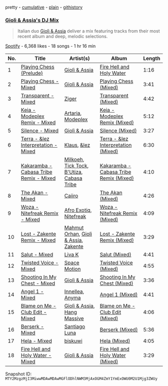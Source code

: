 pretty - [cumulative](/playlists/cumulative/37i9dQZF1DWZaiDZ16BA15.md) - [plain](/playlists/plain/37i9dQZF1DWZaiDZ16BA15) - [githistory](https://github.githistory.xyz/mackorone/spotify-playlist-archive/blob/main/playlists/plain/37i9dQZF1DWZaiDZ16BA15)

### [Giolì & Assia's DJ Mix](https://open.spotify.com/playlist/37i9dQZF1DWZaiDZ16BA15)

> Italian duo <a href="spotify:artist:6mM9a86Nrw0y7f9MaJGbpU">Giolì & Assia</a> deliver a mix featuring tracks from their most recent album and deep, melodic selections.

[Spotify](https://open.spotify.com/user/spotify) - 6,368 likes - 18 songs - 1 hr 16 min

| No. | Title | Artist(s) | Album | Length |
|---|---|---|---|---|
| 1 | [Playing Chess \(Prelude\)](https://open.spotify.com/track/2pP3PPZ2tiXDX6ifjTEB0X) | [Giolì & Assia](https://open.spotify.com/artist/6mM9a86Nrw0y7f9MaJGbpU) | [Fire Hell and Holy Water](https://open.spotify.com/album/0ZTKj2OdsF2gI2npmAADAQ) | 1:16 |
| 2 | [Playing Chess \- Mixed](https://open.spotify.com/track/6dTXkqYUn2guNpC83JML9g) | [Giolì & Assia](https://open.spotify.com/artist/6mM9a86Nrw0y7f9MaJGbpU) | [Playing Chess \(Mixed\)](https://open.spotify.com/album/0rr8n4nWYMbJBFJF6TjQ0g) | 3:41 |
| 3 | [Transparent \- Mixed](https://open.spotify.com/track/2qPuHzvZkF9w1gixNFgdBq) | [Ziger](https://open.spotify.com/artist/33L8FupX5olugmSnrRpYUQ) | [Transparent \(Mixed\)](https://open.spotify.com/album/0C0xvs9FJ8XiEcW0N2fRuc) | 4:42 |
| 4 | [Keia \- Modeplex Remix \- Mixed](https://open.spotify.com/track/4X5wslsbAuXiW5QppGrWU1) | [Artaria](https://open.spotify.com/artist/54LH798QKraEZosT57zMqU), [Modeplex](https://open.spotify.com/artist/1NnerRuA7QMi4ILFMoQsaU) | [Keia \- Modeplex Remix \(Mixed\)](https://open.spotify.com/album/2zEcR5TZtB6kM5fKoHsd8L) | 5:12 |
| 5 | [Silence \- Mixed](https://open.spotify.com/track/2U69avfzYJVrOYuOSezvhj) | [Giolì & Assia](https://open.spotify.com/artist/6mM9a86Nrw0y7f9MaJGbpU) | [Silence \(Mixed\)](https://open.spotify.com/album/19al8GSDYh710jgWe2jJiO) | 3:27 |
| 6 | [Terra \- &lez Interpretation \- Mixed](https://open.spotify.com/track/4qnALa0js1kpUZHsjRkrL1) | [Klaus](https://open.spotify.com/artist/0TtgAlKNutf5UgUpo6z3wT), [&lez](https://open.spotify.com/artist/2qYXvmcOMvQOnCBcvh8erq) | [Terra \- &lez Interpretation \(Mixed\)](https://open.spotify.com/album/2kRp3nr8baD5wEd9O1s8iq) | 6:30 |
| 7 | [Kakaramba \- Cabasa Tribe Remix \- Mixed](https://open.spotify.com/track/4tjDMsODSyFwNAIy9Wvtrr) | [Milkoeh](https://open.spotify.com/artist/5ohfiqQjV311dQdfpgzYak), [Tick Tock](https://open.spotify.com/artist/4HSLzKb8RzSBc6z7hvenm9), [B'Utiza](https://open.spotify.com/artist/52AxxPFLWcF8qLAxCOekmE), [Cabasa Tribe](https://open.spotify.com/artist/2GVXCkaensOw92z6rev9Ok) | [Kakaramba \- Cabasa Tribe Remix \(Mixed\)](https://open.spotify.com/album/3c8E2Zzdu1Rm7gTGWOojbj) | 4:10 |
| 8 | [The Akan \- Mixed](https://open.spotify.com/track/3FBsODMByNGh4BRIbT4rXj) | [Caiiro](https://open.spotify.com/artist/0fs9otT9TtwXUOcFXZomZY) | [The Akan \(Mixed\)](https://open.spotify.com/album/79QnKOq6WMeWNOFmguP4PL) | 4:26 |
| 9 | [Woza \- Nitefreak Remix \- Mixed](https://open.spotify.com/track/1KvJJ2MZmRiSrHGv2OsEgo) | [Afro Exotiq](https://open.spotify.com/artist/1u42YFJFM9CC3bhfoB0suE), [Nitefreak](https://open.spotify.com/artist/6lbUCWVW3hgQgrJwB8wadJ) | [Woza \- Nitefreak Remix \(Mixed\)](https://open.spotify.com/album/4Jfq3RfOPmqJaiGcg32ou2) | 4:09 |
| 10 | [Lost \- Zakente Remix \- Mixed](https://open.spotify.com/track/45K4y0mwWVBMw5Te1NASrm) | [Mahmut Orhan](https://open.spotify.com/artist/3t8WiyalpvnB9AObcMufiE), [Giolì & Assia](https://open.spotify.com/artist/6mM9a86Nrw0y7f9MaJGbpU), [Zakente](https://open.spotify.com/artist/5onJRnzNCch9amHkNIr8Bd) | [Lost \- Zakente Remix \(Mixed\)](https://open.spotify.com/album/3E6bbzRbsVGt6FKe1AOElV) | 3:29 |
| 11 | [Salut \- Mixed](https://open.spotify.com/track/7Dz4Bh89CDCeiwnMU5NI5r) | [Liva K](https://open.spotify.com/artist/63mVEANeXk1p622Ejj9rBj) | [Salut \(Mixed\)](https://open.spotify.com/album/26mHKw4uEvVMNTCGqWyt4e) | 4:41 |
| 12 | [Twisted Voice \- Mixed](https://open.spotify.com/track/2fBOXC2ljrXzwx8PByAnVg) | [Space Motion](https://open.spotify.com/artist/1k7iyyK6j5IJzF0cUMcaGY) | [Twisted Voice \(Mixed\)](https://open.spotify.com/album/1tVGkZsXyhMo1IRSmBr1Gd) | 4:55 |
| 13 | [Shooting In My Chest \- Mixed](https://open.spotify.com/track/5yZ3dNhYcDTSG33MI3oaUG) | [Giolì & Assia](https://open.spotify.com/artist/6mM9a86Nrw0y7f9MaJGbpU) | [Shooting In My Chest \(Mixed\)](https://open.spotify.com/album/72nmTewrokp0ijGZtMRZIK) | 3:36 |
| 14 | [Angel 1 \- Mixed](https://open.spotify.com/track/2RqveOt4w375IIRUNJKOzf) | [Innellea](https://open.spotify.com/artist/71rqI5HtraA3qXBwatyG6e), [Anyma](https://open.spotify.com/artist/4iBwchw0U0GZv5RfVYSMxN) | [Angel 1 \(Mixed\)](https://open.spotify.com/album/1LlT7FLWh7fAEosERc8HvC) | 4:41 |
| 15 | [Blame on Me \- Club Edit \- Mixed](https://open.spotify.com/track/3SvVIhOlmW9SPlR7KXbGZN) | [Giolì & Assia](https://open.spotify.com/artist/6mM9a86Nrw0y7f9MaJGbpU), [Hang Massive](https://open.spotify.com/artist/6bkF6GDcyXZn2T0D5Fwldl) | [Blame on Me \- Club Edit \(Mixed\)](https://open.spotify.com/album/3jC8nr4gZnrurwPIwZVZAS) | 4:06 |
| 16 | [Berserk \- Mixed](https://open.spotify.com/track/0n2wdvzINVDHNGhZK3pdTg) | [Santiago Luna](https://open.spotify.com/artist/4aM2sMXNqhsSKd0w89gOP8) | [Berserk \(Mixed\)](https://open.spotify.com/album/27dVFuvMjaqL5VPloK0ttx) | 5:36 |
| 17 | [Hela \- Mixed](https://open.spotify.com/track/7JJ6NykhLd1aYbYKTfVg4F) | [biskuwi](https://open.spotify.com/artist/2wdY7YDYVddKtVbbgh1fCT) | [Hela \(Mixed\)](https://open.spotify.com/album/6ygiIWvvJmTSUeqnzveu5s) | 4:05 |
| 18 | [Fire Hell and Holy Water \- Mixed](https://open.spotify.com/track/745qUk66s5pDjIgdqRMO8Y) | [Giolì & Assia](https://open.spotify.com/artist/6mM9a86Nrw0y7f9MaJGbpU) | [Fire Hell and Holy Water \(Mixed\)](https://open.spotify.com/album/5oIrhfrHjMRvPwpC0u3CyO) | 3:29 |

Snapshot ID: `MTY2MzgzMjI3MiwwMDAwMDAwMGFlODhlNWM3MjAxOGM4ZmY1YmExOWU0M2U1Mjg3ZWUy`
